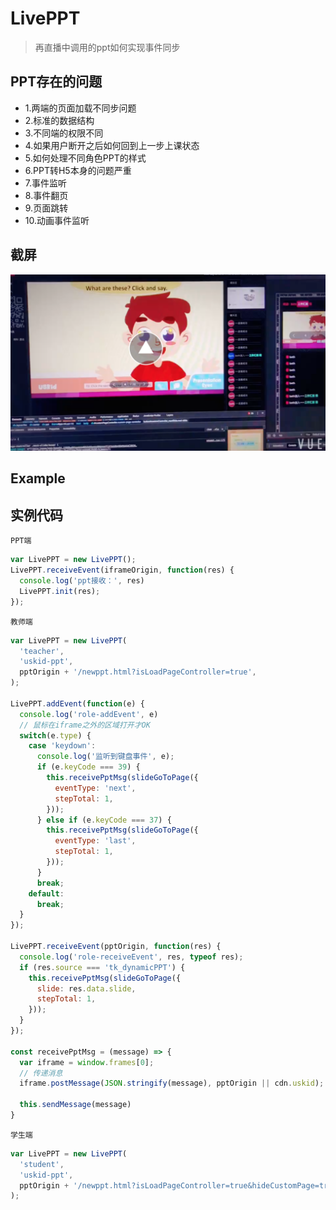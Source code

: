 # LivePPT
> 再直播中调用的ppt如何实现事件同步

## PPT存在的问题
* 1.两端的页面加载不同步问题
* 2.标准的数据结构
* 3.不同端的权限不同
* 4.如果用户断开之后如何回到上一步上课状态
* 5.如何处理不同角色PPT的样式
* 6.PPT转H5本身的问题严重
* 7.事件监听
* 8.事件翻页
* 9.页面跳转
* 10.动画事件监听

## 截屏
[![Watch the video](./assets/ss.png)](./assets/video.mp4)

## Example

## 实例代码
`PPT端`

```js
var LivePPT = new LivePPT();
LivePPT.receiveEvent(iframeOrigin, function(res) {
  console.log('ppt接收：', res)
  LivePPT.init(res);
});
```

`教师端`

```js
var LivePPT = new LivePPT(
  'teacher',
  'uskid-ppt',
  pptOrigin + '/newppt.html?isLoadPageController=true',
);

LivePPT.addEvent(function(e) {
  console.log('role-addEvent', e)
  // 鼠标在iframe之外的区域打开才OK
  switch(e.type) {
    case 'keydown':
      console.log('监听到键盘事件', e);
      if (e.keyCode === 39) {
        this.receivePptMsg(slideGoToPage({
          eventType: 'next',
          stepTotal: 1,
        }));
      } else if (e.keyCode === 37) {
        this.receivePptMsg(slideGoToPage({
          eventType: 'last',
          stepTotal: 1,
        }));
      }
      break;
    default:
      break;
  }
});

LivePPT.receiveEvent(pptOrigin, function(res) {
  console.log('role-receiveEvent', res, typeof res);
  if (res.source === 'tk_dynamicPPT') {
    this.receivePptMsg(slideGoToPage({
      slide: res.data.slide,
      stepTotal: 1,
    }));
  }
});

const receivePptMsg = (message) => {
  var iframe = window.frames[0];
  // 传递消息
  iframe.postMessage(JSON.stringify(message), pptOrigin || cdn.uskid);

  this.sendMessage(message)
}

```

`学生端`

```js
var LivePPT = new LivePPT(
  'student',
  'uskid-ppt',
  pptOrigin + '/newppt.html?isLoadPageController=true&hideCustomPage=true',
);
```
